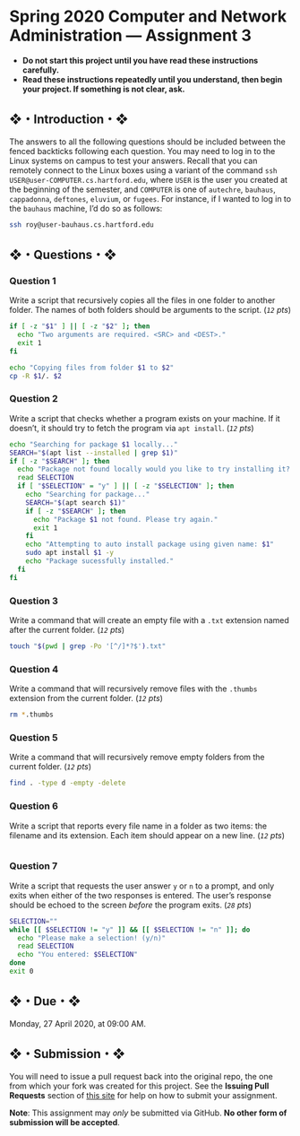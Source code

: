 # Spring 2020 Computer and Network Administration — Assignment 3

* **Do not start this project until you have read these instructions carefully.**  
* **Read these instructions repeatedly until you understand, then begin your project. If something is not clear, ask.**  

## ❖・Introduction・❖
The answers to all the following questions should be included between the fenced backticks following each question. You may need to log in to the Linux systems on campus to test your answers. Recall that you can remotely connect to the Linux boxes using a variant of the command `ssh USER@user-COMPUTER.cs.hartford.edu`, where `USER` is the user you created at the beginning of the semester, and `COMPUTER` is one of `autechre`, `bauhaus`, `cappadonna`, `deftones`, `eluvium`, or `fugees`. For instance, if I wanted to log in to the `bauhaus` machine, I’d do so as follows:

```bash
ssh roy@user-bauhaus.cs.hartford.edu
```

## ❖・Questions・❖

### Question 1
Write a script that recursively copies all the files in one folder to another folder. The names of both folders should be arguments to the script. (_`12` pts_)

```bash
if [ -z "$1" ] || [ -z "$2" ]; then
  echo "Two arguments are required. <SRC> and <DEST>."
  exit 1
fi

echo "Copying files from folder $1 to $2"
cp -R $1/. $2
```

### Question 2
Write a script that checks whether a program exists on your machine. If it doesn’t, it should try to fetch the program via `apt install`. (_`12` pts_)

```bash
echo "Searching for package $1 locally..."
SEARCH="$(apt list --installed | grep $1)"
if [ -z "$SEARCH" ]; then
  echo "Package not found locally would you like to try installing it? (Y/n)"
  read SELECTION
  if [ "$SELECTION" = "y" ] || [ -z "$SELECTION" ]; then
    echo "Searching for package..."
    SEARCH="$(apt search $1)"
    if [ -z "$SEARCH" ]; then
      echo "Package $1 not found. Please try again."
      exit 1
    fi
    echo "Attempting to auto install package using given name: $1"
    sudo apt install $1 -y
    echo "Package sucessfully installed."
  fi
fi
```

### Question 3
Write a command that will create an empty file with a `.txt` extension named after the current folder. (_`12` pts_)

```bash
touch "$(pwd | grep -Po '[^/]*?$').txt"
```

### Question 4
Write a command that will recursively remove files with the `.thumbs` extension from the current folder. (_`12` pts_)

```bash
rm *.thumbs
```

### Question 5
Write a command that will recursively remove empty folders from the current folder. (_`12` pts_)

```bash
find . -type d -empty -delete
```

### Question 6
Write a script that reports every file name in a folder as two items: the filename and its extension. Each item should appear on a new line. (_`12` pts_)

```bash
```

### Question 7
Write a script that requests the user answer `y` or `n` to a prompt, and only exits when either of the two responses is entered. The user’s response should be echoed to the screen _before_ the program exits. (_`28` pts_)

```bash
SELECTION=""
while [[ $SELECTION != "y" ]] && [[ $SELECTION != "n" ]]; do
  echo "Please make a selection! (y/n)"
  read SELECTION
  echo "You entered: $SELECTION"
done
exit 0
```

## ❖・Due・❖
Monday, 27 April 2020, at 09:00 AM.

## ❖・Submission・❖
You will need to issue a pull request back into the original repo, the one from which your fork was created for this project. See the **Issuing Pull Requests** section of [this site](http://code-warrior.github.io/tutorials/git/github/index.html) for help on how to submit your assignment.

**Note**: This assignment may *only* be submitted via GitHub. **No other form of submission will be accepted**.
